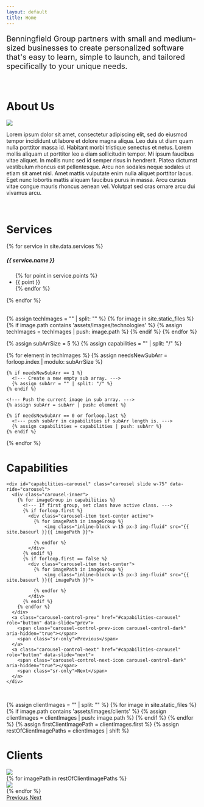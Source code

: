 ```yaml
---
layout: default
title: Home
---
```






<div class="container">

  <!--- Mission Statement. --->
  <div class="py-15">
    <div class="row">
      <div class="col-3"></div>
      <div class="col-6 text-center">
        <p style="font-size: 1.25rem">
          Benningfield Group partners with small and medium-sized businesses to create personalized software that's easy to learn, simple to launch, and tailored specifically to your unique needs.
        </p>
      </div>
      <div class="col-3"></div>
    </div>
  </div>

  <br>

  <!--- About Us. --->
  <div id="aboutus" class="py-15 d-flex justify-content-center align-items-center flex-column">
    <h1 class="text-center">About Us</h1>
    <img class="w-75 text-center" src="{{site.baseurl}}/assets/images/BG/teamPhoto.jpg">
    <br>
    <p>
      Lorem ipsum dolor sit amet, consectetur adipiscing elit, sed do eiusmod tempor incididunt ut labore et dolore magna aliqua. Leo duis ut diam quam nulla porttitor massa id. Habitant morbi tristique senectus et netus. Lorem mollis aliquam ut porttitor leo a diam sollicitudin tempor. Mi ipsum faucibus vitae aliquet. In mollis nunc sed id semper risus in hendrerit. Platea dictumst vestibulum rhoncus est pellentesque. Arcu non sodales neque sodales ut etiam sit amet nisl. Amet mattis vulputate enim nulla aliquet porttitor lacus. Eget nunc lobortis mattis aliquam faucibus purus in massa. Arcu cursus vitae congue mauris rhoncus aenean vel. Volutpat sed cras ornare arcu dui vivamus arcu.
    </p>
  </div>

  <br>

  <!--- Services. --->
  <div id="services" class="py-15">
    <h1 class="text-center">Services</h1>
    <div class="d-flex flex-row justify-content-between">
      {% for service in site.data.services %}
        <div class="card" style="width: 18rem;">
          <div class="card-body">
            <h5 class="card-title text-center">{{ service.name }}</h5>
            <ul>
            {% for point in service.points %}
              <li class="card-text">{{ point }}</li>
            {% endfor %}
            </ul>
          </div>
        </div>
      {% endfor %}
    </div>
  </div>

  <br>

  <!--- Capabilities. --->
  {% assign techImages = "" | split: "" %}
  {% for image in site.static_files %}
    {% if image.path contains 'assets/images/technologies' %}
      {% assign techImages = techImages | push: image.path %}
    {% endif %}
  {% endfor %}

  <!--- Create a nested array for Capabilities to group carousel. --->
  {% assign subArrSize = 5 %}
  {% assign capabilities = "" | split: "/" %}

  {% for element in techImages %}
    {% assign needsNewSubArr = forloop.index | modulo: subArrSize %}

    {% if needsNewSubArr == 1 %}
      <!--- Create a new empty sub array. --->
      {% assign subArr = "" | split: "/" %}
    {% endif %}

    <!--- Push the current image in sub array. --->
    {% assign subArr = subArr | push: element %}

    {% if needsNewSubArr == 0 or forloop.last %}
      <!--- push subArr in capabilities if subArr length is. --->
      {% assign capabilities = capabilities | push: subArr %}
    {% endif %}
  {% endfor %}

  <div id="capabilities" class="py-15 d-flex flex-column align-items-center">
    <h1 class="text-center pb-2">Capabilities</h1>

    <div id="capabilities-carousel" class="carousel slide w-75" data-ride="carousel">
      <div class="carousel-inner">
        {% for imageGroup in capabilities %}
          <!--- If first group, set class have active class. --->
          {% if forloop.first %}
            <div class="carousel-item text-center active">
              {% for imagePath in imageGroup %}
                  <img class="inline-block w-15 px-3 img-fluid" src="{{ site.baseurl }}{{ imagePath }}">

              {% endfor %}
            </div>
          {% endif %}
          {% if forloop.first == false %}
            <div class="carousel-item text-center">
              {% for imagePath in imageGroup %}
                  <img class="inline-block w-15 px-3 img-fluid" src="{{ site.baseurl }}{{ imagePath }}">

              {% endfor %}
            </div>
          {% endif %}
        {% endfor %}
      </div>
      <a class="carousel-control-prev" href="#capabilities-carousel" role="button" data-slide="prev">
        <span class="carousel-control-prev-icon carousel-control-dark" aria-hidden="true"></span>
        <span class="sr-only">Previous</span>
      </a>
      <a class="carousel-control-next" href="#capabilities-carousel" role="button" data-slide="next">
        <span class="carousel-control-next-icon carousel-control-dark" aria-hidden="true"></span>
        <span class="sr-only">Next</span>
      </a>
    </div>

  </div>

  <br>

  <!--- Clients. --->
  {% assign clientImages = "" | split: "" %}
  {% for image in site.static_files %}
    {% if image.path contains 'assets/images/clients' %}
      {% assign clientImages = clientImages | push: image.path %}
    {% endif %}
  {% endfor %}
  {% assign firstClientImagePath = clientImages.first %}
  {% assign restOfClientImagePaths = clientImages | shift %}

  <div id="clients" class="py-15">
    <h1 class="text-center">Clients</h1>
    <div id="clients-carousel" class="carousel slide" data-ride="carousel">
      <div class="carousel-inner">
        <div class="carousel-item text-center active">
          <img class="inline-block w-15 img-fluid" src="{{ site.baseurl }}{{ firstClientImagePath }}">
        </div>
        {% for imagePath in restOfClientImagePaths %}
          <div class="carousel-item text-center">
            <img class="inline-block w-15 img-fluid" src="{{ site.baseurl }}{{ imagePath }}">
          </div>
        {% endfor %}
      </div>
      <a class="carousel-control-prev" href="#clients-carousel" role="button" data-slide="prev">
        <span class="carousel-control-prev-icon carousel-control-dark" aria-hidden="true"></span>
        <span class="sr-only">Previous</span>
      </a>
      <a class="carousel-control-next" href="#clients-carousel" role="button" data-slide="next">
        <span class="carousel-control-next-icon carousel-control-dark" aria-hidden="true"></span>
        <span class="sr-only">Next</span>
      </a>
    </div>
  </div>

</div>